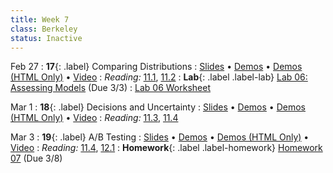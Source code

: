 ```yaml
---
title: Week 7
class: Berkeley
status: Inactive
---
```


Feb 27
: **17**{: .label} Comparing Distributions
  : [Slides](https://docs.google.com/presentation/d/1fkkRoXyOPDbCqw9d7GwFd4o7-djQ1i4ZafTfKi_-5c0/edit?usp=sharing) &#8226; [Demos](https://data8.datahub.berkeley.edu/hub/user-redirect/git-pull?repo=https%3A%2F%2Fgithub.com%2Fdata-8%2Fmaterials-sp23&urlpath=retro%2Ftree%2Fmaterials-sp23%2Flec%2Flec17.ipynb&branch=main) &#8226; [Demos (HTML Only)](assets/demo_html/lec17.html)  &#8226; [Video](https://youtu.be/L1wTDK6oc4M)
: *Reading:* [11.1](https://inferentialthinking.com/chapters/11/1/Assessing_a_Model.html), [11.2](https://inferentialthinking.com/chapters/11/2/Multiple_Categories.html)
: **Lab**{: .label .label-lab} [Lab 06: Assessing Models](https://data8.datahub.berkeley.edu/hub/user-redirect/git-pull?repo=https%3A%2F%2Fgithub.com%2Fdata-8%2Fmaterials-sp23&urlpath=retro%2Ftree%2Fmaterials-sp23%2Fmaterials%2Fsp23%2Flab%2Flab06%2Flab06.ipynb&branch=main) (Due 3/3)
  : [Lab 06 Worksheet](https://drive.google.com/file/d/16ZCZGJt621oyDEDQmVTDMaRTPhxAifwy/view?usp=sharing)

Mar 1
: **18**{: .label} Decisions and Uncertainty
  : [Slides](https://docs.google.com/presentation/d/1k1Qc2_sPXeweSOsC7C5OSTXGKHeVHCYjyVdUzxb8l80/edit?usp=sharing) &#8226; [Demos](https://data8.datahub.berkeley.edu/hub/user-redirect/git-pull?repo=https%3A%2F%2Fgithub.com%2Fdata-8%2Fmaterials-sp23&urlpath=retro%2Ftree%2Fmaterials-sp23%2Flec%2Flec18.ipynb&branch=main) &#8226; [Demos (HTML Only)](assets/demo_html/lec18.html)  &#8226; [Video](https://youtu.be/nwAz5hVhn3g)
: *Reading:* [11.3](https://inferentialthinking.com/chapters/11/3/Decisions_and_Uncertainty.html), [11.4](https://inferentialthinking.com/chapters/11/4/Error_Probabilities.html)

Mar 3
: **19**{: .label} A/B Testing
  : [Slides](https://docs.google.com/presentation/d/12AOQ6u5OVijg_9VGOfyPEhkJTqjKuZDbPMfu-q-P7L0/edit?usp=sharing) &#8226; [Demos](https://data8.datahub.berkeley.edu/hub/user-redirect/git-pull?repo=https%3A%2F%2Fgithub.com%2Fdata-8%2Fmaterials-sp23&urlpath=retro%2Ftree%2Fmaterials-sp23%2Flec%2Flec19.ipynb&branch=main) 
  &#8226; [Demos (HTML Only)](assets/demo_html/lec19.html)  &#8226; [Video](https://youtu.be/qDcMWGABSsU)
: *Reading:* [11.4](https://inferentialthinking.com/chapters/11/4/Error_Probabilities.html), [12.1](https://inferentialthinking.com/chapters/12/1/AB_Testing.html)
: **Homework**{: .label .label-homework} [Homework 07](https://data8.datahub.berkeley.edu/hub/user-redirect/git-pull?repo=https%3A%2F%2Fgithub.com%2Fdata-8%2Fmaterials-sp23&urlpath=retro%2Ftree%2Fmaterials-sp23%2F%2Fmaterials%2Fsp23%2Fhw%2Fhw07%2Fhw07.ipynb&branch=main) (Due 3/8)
